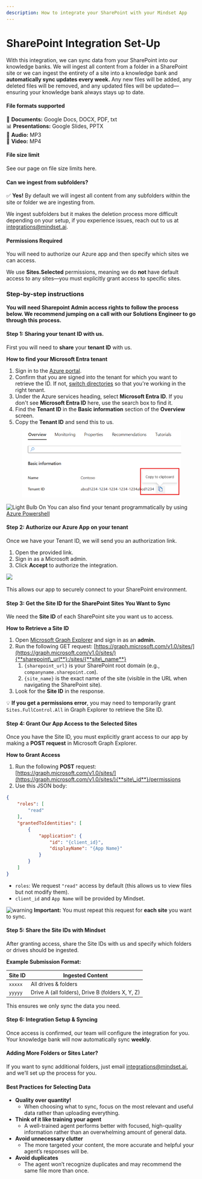 ```yaml
---
description: How to integrate your SharePoint with your Mindset App
---
```


# SharePoint Integration Set-Up

With this integration, we can sync data from your SharePoint into our knowledge banks. We will ingest all content from a folder in a SharePoint site or we can ingest the entirety of a site into a knowledge bank and **automatically sync updates every week.** Any new files will be added, any deleted files will be removed, and any updated files will be updated—ensuring your knowledge bank always stays up to date.

#### **File formats supported** <a href="#file-formats-supported" id="file-formats-supported"></a>

📄 **Documents:** Google Docs, DOCX, PDF, txt\
📊 **Presentations:** Google Slides, PPTX\
🎵 **Audio:** MP3\
🎥 **Video:** MP4

#### **File size limit** <a href="#file-size-limit" id="file-size-limit"></a>

See our page on file size limits here.&#x20;

#### **Can we ingest from subfolders?** <a href="#can-we-ingest-from-subfolders" id="can-we-ingest-from-subfolders"></a>

✅ **Yes!** By default we will ingest all content from any subfolders within the site or folder we are ingesting from.

We ingest subfolders but it makes the deletion process more difficult depending on your setup, if you experience issues, reach out to us at [integrations@mindset.ai](mailto:integrations@mindset.ai).

#### **Permissions Required** <a href="#permissions-required" id="permissions-required"></a>

You will need to authorize our Azure app and then specify which sites we can access.

We use **Sites.Selected** permissions, meaning we do **not** have default access to any sites—you must explicitly grant access to specific sites.

&#x20;

### **Step-by-step instructions** <a href="#step-by-step-instructions" id="step-by-step-instructions"></a>

**You will need Sharepoint Admin access rights to follow the process below. We recommend jumping on a call with our Solutions Engineer to go through this process.**&#x20;

#### **Step 1:** Sharing your tenant ID with us. <a href="#step-1-sharing-your-tenant-id-with-us" id="step-1-sharing-your-tenant-id-with-us"></a>

First you will need to **share** your **tenant ID** with us.

**How to find your Microsoft Entra tenant**

1. Sign in to the [Azure portal](https://portal.azure.com/).
2. Confirm that you are signed into the tenant for which you want to retrieve the ID. If not, [switch directories](https://learn.microsoft.com/en-us/azure/azure-portal/set-preferences#switch-and-manage-directories) so that you're working in the right tenant.
3. Under the Azure services heading, select **Microsoft Entra ID**. If you don't see **Microsoft Entra ID** here, use the search box to find it.
4. Find the **Tenant ID** in the **Basic information** section of the **Overview** screen.
5. Copy the **Tenant ID** and send this to us.

&#x20;

<figure><img src="../../../.gitbook/assets/image-20241015-161323.png" alt=""><figcaption></figcaption></figure>

<img src="https://pf-emoji-service--cdn.us-east-1.prod.public.atl-paas.net/atlassian/productivityEmojis/lightbulb-yellow-64px.png" alt="Light Bulb On" data-size="line"> You can also find your tenant programmatically by using [Azure Powershell](https://learn.microsoft.com/en-us/azure/active-directory/fundamentals/how-to-find-tenant#find-tenant-id-with-powershell)

#### **Step 2:** Authorize our Azure App on your tenant <a href="#step-2-authorize-our-azure-app-on-your-tenant" id="step-2-authorize-our-azure-app-on-your-tenant"></a>

Once we have your Tenant ID, we will send you an authorization link.

1. Open the provided link.
2. Sign in as a Microsoft admin.
3. Click **Accept** to authorize the integration.

![](https://lh7-rt.googleusercontent.com/slidesz/AGV_vUfY5r3Xm2ZKsqxQqKAJW-2U-7YQNLfSnvY2l5xOJz7wKQxTmytu-6SlWHbSKfRlLXMp-9J0YcqxpyjqdG2cpFpPRdZeTgK3onPlsZv5skESoLuEHHHn0CHpMV-wHJrKJ_axQ1mCDg=s2048?key=-MtAPV2NezAefDsZOUIfv05D)

This allows our app to securely connect to your SharePoint environment.

#### **Step 3: Get the Site ID for the SharePoint Sites You Want to Sync** <a href="#step-3-get-the-site-id-for-the-sharepoint-sites-you-want-to-sync" id="step-3-get-the-site-id-for-the-sharepoint-sites-you-want-to-sync"></a>

We need the **Site ID** of each SharePoint site you want us to access.

**How to Retrieve a Site ID**

1. Open [Microsoft Graph Explorer](https://developer.microsoft.com/en-us/graph/graph-explorer) and sign in as an **admin.**
2. Run the following GET request: [https://graph.microsoft.com/v1.0/sites/](https://graph.microsoft.com/v1.0/sites/){**sharepoint\_url**}:/sites/{**site\_name**}
   1. `{sharepoint_url}` is your SharePoint root domain (e.g., `companyname.sharepoint.com`).
   2. `{site_name}` is the exact name of the site (visible in the URL when navigating the SharePoint site).
3. Look for the **Site ID** in the response.

💡 **If you get a permissions error**, you may need to temporarily grant `Sites.FullControl.All` in Graph Explorer to retrieve the Site ID.

#### **Step 4: Grant Our App Access to the Selected Sites** <a href="#step-4-grant-our-app-access-to-the-selected-sites" id="step-4-grant-our-app-access-to-the-selected-sites"></a>

Once you have the Site ID, you must explicitly grant access to our app by making a **POST request** in Microsoft Graph Explorer.

**How to Grant Access**

1. Run the following **POST** request: [https://graph.microsoft.com/v1.0/sites/](https://graph.microsoft.com/v1.0/sites/){**site\_id**}/permissions
2. Use this JSON body:

```json
{
    "roles": [
        "read"
    ],
    "grantedToIdentities": [
        {
            "application": {
                "id": "{client_id}",
                "displayName": "{App Name}"
            }
        }
    ]
}
```

* `roles`: We request `"read"` access by default (this allows us to view files but not modify them).
* `client_id` and `App Name` will be provided by Mindset.

<img src="https://pf-emoji-service--cdn.us-east-1.prod.public.atl-paas.net/standard/ef8b0642-7523-4e13-9fd3-01b65648acf6/64x64/26a0.png" alt="warning" data-size="line"> **Important:** You must repeat this request for **each site** you want to sync.

#### **Step 5: Share the Site IDs with Mindset** <a href="#step-5-share-the-site-ids-with-mindset" id="step-5-share-the-site-ids-with-mindset"></a>

After granting access, share the Site IDs with us and specify which folders or drives should be ingested.

**Example Submission Format:**

| Site ID | Ingested Content                                 |
| ------- | ------------------------------------------------ |
| `xxxxx` | All drives & folders                             |
| `yyyyy` | Drive A (all folders), Drive B (folders X, Y, Z) |

This ensures we only sync the data you need.

#### **Step 6: Integration Setup & Syncing** <a href="#step-6-integration-setup-and-syncing" id="step-6-integration-setup-and-syncing"></a>

Once access is confirmed, our team will configure the integration for you. Your knowledge bank will now automatically sync **weekly**.

&#x20;

#### **Adding More Folders or Sites Later?** <a href="#adding-more-folders-or-sites-later" id="adding-more-folders-or-sites-later"></a>

If you want to sync additional folders, just email [integrations@mindset.ai](mailto:integrations@mindset.ai), and we’ll set up the process for you.

&#x20;

#### **Best Practices for Selecting Data** <a href="#best-practices-for-selecting-data" id="best-practices-for-selecting-data"></a>

* **Quality over quantity!**
  * When choosing what to sync, focus on the most relevant and useful data rather than uploading everything.
* **Think of it like training your agent**
  * A well-trained agent performs better with focused, high-quality information rather than an overwhelming amount of general data.
* **Avoid unnecessary clutter**
  * The more targeted your content, the more accurate and helpful your agent’s responses will be.
* **Avoid duplicates**
  * The agent won’t recognize duplicates and may recommend the same file more than once.
